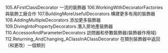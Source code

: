 105.AFirstClassDecorator                          一流的裝飾器
106.WorkingWithDecoratorFactories                 與裝飾工廠合作
107.BuildingMoreUsefulDecorators                  構建更多有用的裝飾器
108.AddingMultipleDecorators                      添加更多裝飾器
109.DivingIntoPropertyDecorators                  潛入房地產裝飾器
110.AccessorAndParameterDecorators                訪問器和參數裝飾器(裝飾器作用域)
112.Returning_AndChanging_AClassInAClassDecorator 在類別裝飾器中返回（和更改）一個類別